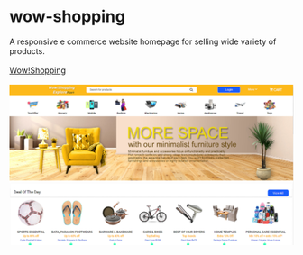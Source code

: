 # wow-shopping
A responsive e commerce website homepage for selling wide variety of products.
<br><br>
<a href="" target="_blanlk">Wow!Shopping</a>
<br><br>
<img src="https://github.com/DobarBREND/wow-shopping/blob/main/images/wow-shopping.jpg" alt="Wow!Shopping">
